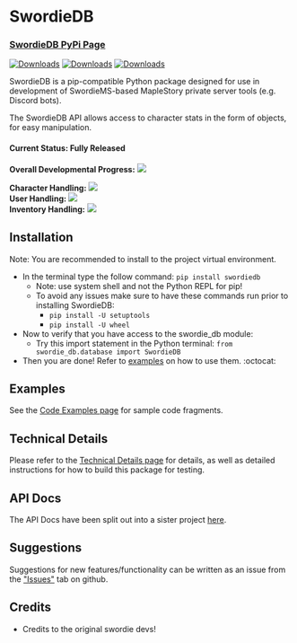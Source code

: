 # SwordieDB
### [SwordieDB PyPi Page](https://pypi.org/project/swordiedb/)

[![Downloads](https://static.pepy.tech/personalized-badge/swordiedb?period=total&units=international_system&left_color=black&right_color=blue&left_text=Total%20Downloads)](https://pepy.tech/project/swordiedb) [![Downloads](https://static.pepy.tech/personalized-badge/swordiedb?period=month&units=international_system&left_color=black&right_color=blue&left_text=Monthly%20Downloads)](https://pepy.tech/project/swordiedb) [![Downloads](https://static.pepy.tech/personalized-badge/lazuli?period=week&units=international_system&left_color=black&right_color=blue&left_text=Weekly%20Downloads)](https://pepy.tech/project/swordiedb)  

SwordieDB is a pip-compatible Python package designed for use in development of SwordieMS-based MapleStory private server tools (e.g. Discord bots).  

The SwordieDB API allows access to character stats in the form of objects, for easy manipulation.  

#### **Current Status:** Fully Released
**Overall Developmental Progress:** ![](https://progress-bar.dev/100) 
  
**Character Handling:** ![](https://progress-bar.dev/100)    
**User Handling:** ![](https://progress-bar.dev/100)    
**Inventory Handling:** ![](https://progress-bar.dev/100)    
## Installation
Note: You are recommended to install to the project virtual environment.
- In the terminal type the follow command: `pip install swordiedb`  
    - Note: use system shell and not the Python REPL for pip!
    - To avoid any issues make sure to have these commands run prior to installing SwordieDB:
        - `pip install -U setuptools`
        - `pip install -U wheel`
- Now to verify that you have access to the swordie_db module:
    - Try this import statement in the Python terminal: `from swordie_db.database import SwordieDB`
- Then you are done! Refer to [examples](https://github.com/Bratah123/SwordieDB/wiki/Sample-Code-Fragments) on how to use them. :octocat:
## Examples
See the [Code Examples page](https://github.com/Bratah123/SwordieDB/wiki/Sample-Code-Fragments) for sample code fragments.
## Technical Details
Please refer to the [Technical Details page](https://github.com/Bratah123/SwordieDB/wiki/Technical-Details) for details, as well as detailed instructions for how to build this package for testing.  
## API Docs
The API Docs have been split out into a sister project [here](https://kookiiestudios.github.io/ProjectShieldieDB/).

## Suggestions
Suggestions for new features/functionality can be written as an issue from the ["Issues"](https://github.com/Bratah123/SwordieDB/issues) tab on github.

## Credits
- Credits to the original swordie devs!
